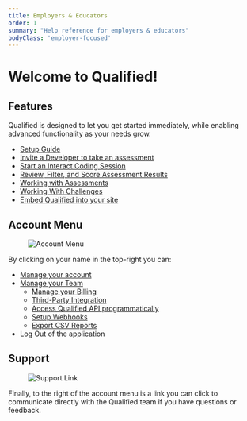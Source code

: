 ```yaml
---
title: Employers & Educators
order: 1
summary: "Help reference for employers & educators"
bodyClass: 'employer-focused'
---
```


# Welcome to Qualified!

## Features

Qualified is designed to let you get started immediately, while enabling advanced functionality as your needs grow.

- [Setup Guide](/kb/hire/setup)
- [Invite a Developer to take an assessment](/kb/hire/invite)
- [Start an Interact Coding Session](/kb/hire/live-interview)
- [Review, Filter, and Score Assessment Results](/kb/hire/candidates)
- [Working with Assessments](/kb/hire/assessments)
- [Working With Challenges](/kb/hire/challenges)
- [Embed Qualified into your site <i class="premium"></i>](/kb/hire/embed)


## Account Menu

<figure>

![Account Menu](/images/kb/images/hire/account-menu-open.png)

</figure>

By clicking on your name in the top-right you can:

- [Manage your account](/kb/hire/account)
- [Manage your Team](/kb/hire/account-team)
    - [Manage your Billing](/kb/hire/account-team/billing-information)
    - [Third-Party Integration <i class="premium"></i>](/kb/integrations)
    - [Access Qualified API programmatically <i class="premium"></i>](/kb/integrations/api)
    - [Setup Webhooks <i class="premium"></i>](/kb/integrations/webhooks)
    - [Export CSV Reports <i class="premium"></i>](/kb/hire/account-team/data-export)
- Log Out of the application

## Support

<figure class="align-left">

![Support Link](/images/kb/images/common/intercom.png)

</figure>

Finally, to the right of the account menu is a link you can click to communicate directly with the Qualified team if you have questions or feedback.
